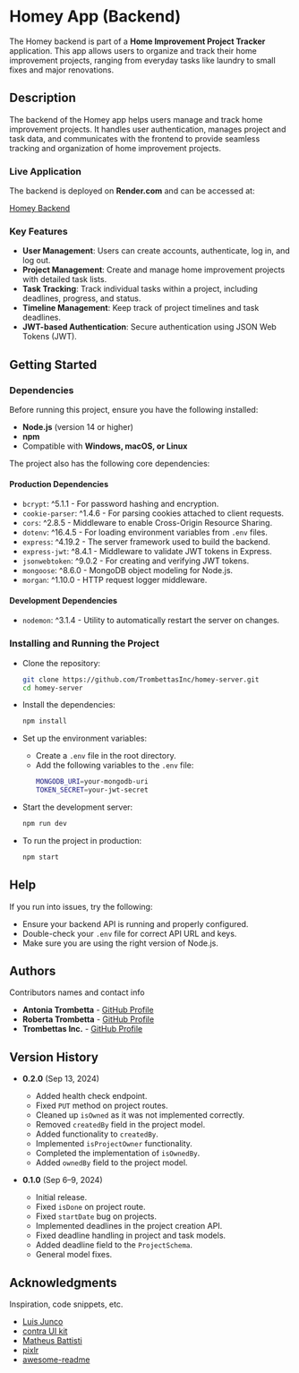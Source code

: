 # Homey App (Backend)

The Homey backend is part of a **Home Improvement Project Tracker** application. This app allows users to organize and track their home improvement projects, ranging from everyday tasks like laundry to small fixes and major renovations.

## Description

The backend of the Homey app helps users manage and track home improvement projects. It handles user authentication, manages project and task data, and communicates with the frontend to provide seamless tracking and organization of home improvement projects.

### Live Application

The backend is deployed on **Render.com** and can be accessed at:

[Homey Backend](https://homey-server.onrender.com)

### Key Features

- **User Management**: Users can create accounts, authenticate, log in, and log out.
- **Project Management**: Create and manage home improvement projects with detailed task lists.
- **Task Tracking**: Track individual tasks within a project, including deadlines, progress, and status.
- **Timeline Management**: Keep track of project timelines and task deadlines.
- **JWT-based Authentication**: Secure authentication using JSON Web Tokens (JWT).

## Getting Started

### Dependencies

Before running this project, ensure you have the following installed:

- **Node.js** (version 14 or higher)
- **npm** 
- Compatible with **Windows, macOS, or Linux**

The project also has the following core dependencies:

#### Production Dependencies
- `bcrypt`: ^5.1.1 - For password hashing and encryption.
- `cookie-parser`: ^1.4.6 - For parsing cookies attached to client requests.
- `cors`: ^2.8.5 - Middleware to enable Cross-Origin Resource Sharing.
- `dotenv`: ^16.4.5 - For loading environment variables from `.env` files.
- `express`: ^4.19.2 - The server framework used to build the backend.
- `express-jwt`: ^8.4.1 - Middleware to validate JWT tokens in Express.
- `jsonwebtoken`: ^9.0.2 - For creating and verifying JWT tokens.
- `mongoose`: ^8.6.0 - MongoDB object modeling for Node.js.
- `morgan`: ^1.10.0 - HTTP request logger middleware.

#### Development Dependencies
- `nodemon`: ^3.1.4 - Utility to automatically restart the server on changes.

### Installing and Running the Project

* Clone the repository:
    ```bash
    git clone https://github.com/TrombettasInc/homey-server.git
    cd homey-server
    ```

* Install the dependencies:
    ```bash
    npm install
    ```

* Set up the environment variables:
    * Create a `.env` file in the root directory.
    * Add the following variables to the `.env` file:
      ```bash
      MONGODB_URI=your-mongodb-uri
      TOKEN_SECRET=your-jwt-secret
      ```

* Start the development server:
    ```bash
    npm run dev
    ```

* To run the project in production:
    ```bash
    npm start
    ```

## Help

If you run into issues, try the following:

- Ensure your backend API is running and properly configured.
- Double-check your `.env` file for correct API URL and keys.
- Make sure you are using the right version of Node.js.

## Authors

Contributors names and contact info

- **Antonia Trombetta** - [GitHub Profile](https://github.com/antoniatrombetta)
- **Roberta Trombetta** - [GitHub Profile](https://github.com/betafalc2)
- **Trombettas Inc.** - [GitHub Profile](https://github.com/TrombettasInc)

## Version History

- **0.2.0** (Sep 13, 2024)
    - Added health check endpoint.
    - Fixed `PUT` method on project routes.
    - Cleaned up `isOwned` as it was not implemented correctly.
    - Removed `createdBy` field in the project model.
    - Added functionality to `createdBy`.
    - Implemented `isProjectOwner` functionality.
    - Completed the implementation of `isOwnedBy`.
    - Added `ownedBy` field to the project model.

- **0.1.0** (Sep 6–9, 2024)
    - Initial release.
    - Fixed `isDone` on project route.
    - Fixed `startDate` bug on projects.
    - Implemented deadlines in the project creation API.
    - Fixed deadline handling in project and task models.
    - Added deadline field to the `ProjectSchema`.
    - General model fixes.

## Acknowledgments

Inspiration, code snippets, etc.

* [Luis Junco](https://gist.github.com/luisjunco)
* [contra UI kit](https://contrauikit.com/)
* [Matheus Battisti](https://github.com/matheusbattisti)
* [pixlr](https://pixlr.com/)
* [awesome-readme](https://github.com/matiassingers/awesome-readme)